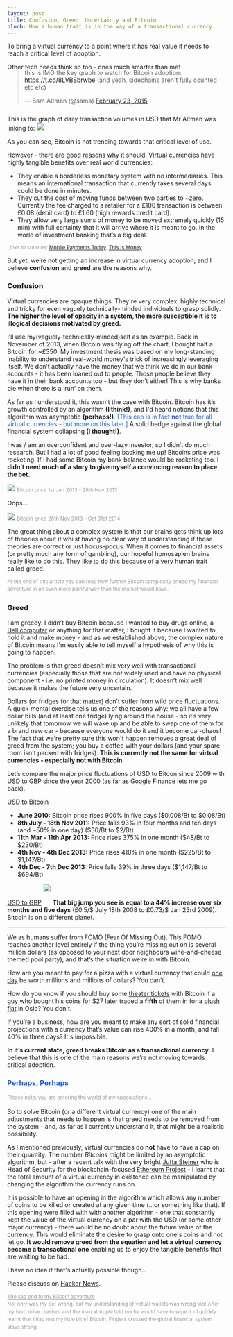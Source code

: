 ```yaml
---
layout: post
title: Confusion, Greed, Uncertainty and Bitcoin
blurb: How a human trait is in the way of a transactional currency.
---
```


To bring a virtual currency to a point where it has real value it needs to reach a critical level of adoption.  

Other tech heads think so too - ones much smarter than me!
<div style="margin-top: -18px; margin-bottom: 25px;">
<blockquote class="twitter-tweet" lang="en"><p>this is IMO the key graph to watch for Bitcoin adoption: <a href="https://t.co/8LVBSbrwbe">https://t.co/8LVBSbrwbe</a> (and yeah, sidechains aren&#39;t fully counted etc etc)</p>&mdash; Sam Altman (@sama) <a href="https://twitter.com/sama/status/569948188829831169">February 23, 2015</a></blockquote>
<script async src="//platform.twitter.com/widgets.js" charset="utf-8"></script>
</div>

This is the graph of daily transaction volumes in USD that Mr Altman was linking to:
<img src="/images/bitcoinvolume.png" style="border:1px solid #dedede;">

As you can see, Bitcoin is not trending towards that critical level of use. 

However - there are good reasons why it should. Virtual currencies have highly tangible benefits over real world currencies:

* They enable a borderless monetary system with no intermediaries. This means an international transaction that currently takes several days could be done in minutes.
* They cut the cost of moving funds between two parties to ~zero. Currently the fee charged to a retailer for a £100 transaction is between £0.08 (debit card) to £1.60 (high rewards credit card).
* They allow very large sums of money to be moved extremely quickly (15 min) with full certainty that it will arrive where it is meant to go. In the world of investment banking that’s a big deal.

<small style="color: #9a9a9a">Links to sources: <a href="http://www.mobilepaymentstoday.com/articles/futureofpayments-bitcoin-has-advantages-over-traditional-banking-services/" target="_blank">Mobile Payments Today</a>, <a href="http://www.thisismoney.co.uk/money/cardsloans/article-2363930/Why-pay-use-credit-debit-card.html" target="_blank">This Is Money</a></small>

But yet, we’re not getting an increase in virtual currency adoption, and I believe <span style="font-weight:bold">confusion</span> and <span style="font-weight:bold">greed</span> are the reasons why.

<h3>Confusion</h3>

Virtual currencies are opaque things. They're very complex, highly technical and tricky for even vaguely technically-minded individuals to grasp solidly. <span style="font-weight:bold">The higher the level of opacity in a system, the more susceptible it is to illogical decisions motivated by greed.</span>

I’ll use my(vaguely-technically-minded)self as an example. Back in November of 2013, when Bitcoin was flying off the chart, I bought half a Bitcoin for ~£350. My investment thesis was based on my long-standing inability to understand real-world money's trick of increasingly leveraging itself. We don’t actually have the money that we think we do in our bank accounts - it has been loaned out to people. Those people believe they have it in their bank accounts too - but they don’t either! This is why banks die when there is a ‘run’ on them. 

As far as I understood it, this wasn't the case with Bitcoin. Bitcoin has it’s growth controlled by an algorithm <span style="font-weight:bold">(I think!)</span>, and I'd heard notions that this algorithm was asymptotic <span style="font-weight:bold">(perhaps!)</span>. <span style="color:#1D62F0">[This cap is in fact <span style="font-weight:bold">not</span> true for all virtual currencies - but more on this later.]</span> A solid hedge against the global financial system collapsing <span style="font-weight:bold">(I thought!)</span>.

I was / am an overconfident and over-lazy investor, so I didn’t do much research. But I had a lot of good feeling backing me up! Bitcoins price was rocketing. If I had some Bitcoin my bank balance would be rocketing too. <span style="font-weight:bold">I didn’t need much of a story to give myself a convincing reason to place the bet.</span>

<img src="/images/jannovbitcoin.png" style="border:1px solid #dedede;">
<small style="color: #9a9a9a">Bitcoin price 1st Jan 2013 - 26th Nov 2013</small>

Oops...

<img src="/images/novoctbitcoin.png" style="border:1px solid #dedede;"> 
<small style="color: #9a9a9a">Bitcoin price 26th Nov 2013 - Oct 31st 2014</small>

The great thing about a complex system is that our brains gets think up lots of theories about it whilst having no clear way of understanding if those theories are correct or just hocus-pocus. When it comes to financial assets (or pretty much any form of gambling), our hopeful homosapien brains really like to do this. They like to do this because of a very human trait called greed.

<small style="color: #9a9a9a; line-height: 1.5em;">At the end of this article you can read how further Bitcoin complexity ended my financial adventure in an even more painful way than the market would have.</small>

<h3>Greed</h3>

I am greedy. I didn’t buy Bitcoin because I wanted to buy drugs online, a <a href="http://www.dell.com/learn/us/en/uscorp1/campaigns/bitcoin-marketing" target="_blank">Dell computer</a> or anything for that matter, I bought it because I wanted to hold it and make money - and as we established above, the complex nature of Bitcoin means I'm easily able to tell myself a hypothesis of why this is going to happen. 

The problem is that greed doesn’t mix very well with transactional currencies (especially those that are not widely used and have no physical component - i.e. no printed money in circulation). It doesn’t mix well because it makes the future very uncertain. 

Dollars (or fridges for that matter) don’t suffer from wild price fluctuations. A quick mental exercise tells us one of the reasons why: we all have a few dollar bills (and at least one fridge) lying around the house - so it’s very unlikely that tomorrow we will wake up and be able to swap one of them for a brand new car - because everyone would do it and it become car-chaos! The fact that we're pretty sure this won't happen removes a great deal of greed from the system; you buy a coffee with your dollars (and your spare room isn't packed with fridges). <span style="font-weight:bold">This is currently not the same for virtual currencies - especially not with Bitcoin</span>. 

Let’s compare the major price fluctuations of USD to Bitcon since 2009 with USD to GBP since the year 2000 (as far as Google Finance lets me go back).

<u>USD to Bitcoin</u><br>

* <span style="font-weight:bold">June 2010:</span> Bitcoin price rises 900% in five days ($0.008/Bt to $0.08/Bt)
* <span style="font-weight:bold">8th July - 18th Nov 2011:</span> Price falls 93% in four months and ten days (and ~50% in one day) ($30/Bt to $2/Bt)
* <span style="font-weight:bold">11th Mar - 11th Apr 2013:</span> Price rises 375% in one month ($48/Bt to $230/Bt)
* <span style="font-weight:bold">4th Nov - 4th Dec 2013:</span> Price rises 410% in one month ($225/Bt to $1,147/Bt)
* <span style="font-weight:bold">4th Dec - 7th Dec 2013:</span> Price falls 39% in three days ($1,147/Bt to $694/Bt)


<u>USD to GBP</u>
<img src="/images/usdtogbp.png" style="border:1px solid #dedede; margin-bottom:30px;">
<span style="font-weight:bold">That big jump you see is equal to a 44% increase over six months and five days</span> (£0.5/$ July 18th 2008 to £0.73/$ Jan 23rd 2009). Bitcoin is on a different planet.

***

We as humans suffer from FOMO (Fear Of Missing Out). This FOMO reaches another level entirely if the thing you’re missing out on is several million dollars (as opposed to your next door neighbours wine-and-cheese themed pool party), and that’s the situation we’re in with Bitcoin. 

How are you meant to pay for a pizza with a virtual currency that could <a href="http://www.forbes.com/sites/ericmack/2013/12/23/the-bitcoin-pizza-purchase-thats-worth-7-million-today/" target="_blank">one day</a> be worth millions and millions of dollars? You can’t. 

How do you know if you should buy some <a href="http://www.thestage.co.uk/news/2014/ticket-agency-london-theatre-direct-use-bitcoins/" target="_blank">theater tickets</a> with Bitcoin if a guy who bought his coins for $27 later traded a <span style="font-weight:bold">fifth</span> of them in for a <a href="http://www.theguardian.com/technology/2013/oct/29/bitcoin-forgotten-currency-norway-oslo-home" target="_blank">plush flat</a> in Oslo? You don't. 

If you’re a business, how are you meant to make any sort of solid financial projections with a currency that’s value can rise 400% in a month, and fall 40% in three days?  It's impossible.

<span style="font-weight:bold">In it’s current state, greed breaks Bitcoin as a transactional currency.</span> I believe that this is one of the main reasons we’re not moving towards critical adoption. 

<h3 style="color:#1D62F0">Perhaps, Perhaps</h3>

<small style="color: #9a9a9a; line-height: 1.5em;"> Please note: you are entering the world of my speculations...</small>

So to solve Bitcoin (or a different virtual currency) one of the main adjustments that needs to happen is that greed needs to be removed from the system - and, as far as I currently understand it, that might be a realistic possibility.

As I mentioned previously, virtual currencies do <span style="font-weight:bold">not</span> have to have a cap on their quantity. The number <span style="font-style: italic;">Bitcoins</span> might be limited by an asymptotic algorithm, but - after a recent talk with the very bright <a href="https://www.linkedin.com/profile/view?id=340163807&trk=send_invitation_success_message_name&goback=%2Enpv_340163807_*1_*1_NAME*4SEARCH_TNeI_*1_en*4US_*1_*1_*1_1611648061424769516350_1_2_*1_*1_*1_*1_*1_*1_*1_*1_*1_*1_*1_*1_*1_*1_*1_*1_*1_*1_*1_*1_*1_*1_*1_vsrp*4people*4res*4name_*1%2Eint_profile_340163807_Jutta_Steiner_*1_TNeI_NAME*4SEARCH_ajax%3A3226738158189528007_*1_*1_member*4desktop*4profile*4top*5card*5primary_*1" target="_blank">Jutta Steiner</a> who is Head of Security for the blockchain-focused <a href="https://ethereum.org/"  target="_blank">Ethereum Project</a> - I learnt that the total amount of a virtual currency in existence can be manipulated by changing the algorithm the currency runs on. 

It is possible to have an opening in the algorithm which allows any number of coins to be killed or created at any given time (...or something like that). If this opening were filled with with another algorithm - one that constantly kept the value of the virtual currency on a par with the USD (or some other major currency) - there would be no doubt about the future value of the currency. This would eliminate the desire to grasp onto one's coins and not let go. <span style="font-weight:bold">It would remove greed from the equation and let a virtual currency become a transactional one</span> enabling us to enjoy the tangible benefits that are waiting to be had.

I have no idea if that's actually possible though...

Please discuss on <a href="">Hacker News</a>.

<small style="color: #9a9a9a; line-height: 1.5em;">
<u>The sad end to my Bitcoin adventure</u><br>
Not only was my bet wrong, but my understanding of virtual wallets was wrong too! After my hard drive crashed and the man at Apple told me he would have to wipe it - I quickly learnt that I had lost my little bit of Bitcoin. Fingers crossed the global financial system stays strong.
</small>